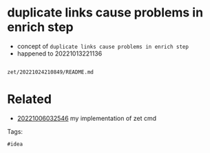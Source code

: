 # duplicate links cause problems in enrich step

- concept of `duplicate links cause problems in enrich step`
- happened to 20221013221136

```
```

` zet/20221024210849/README.md `

# Related

- [20221006032546](/zet/20221006032546/README.md) my implementation of zet cmd

Tags:

    #idea
